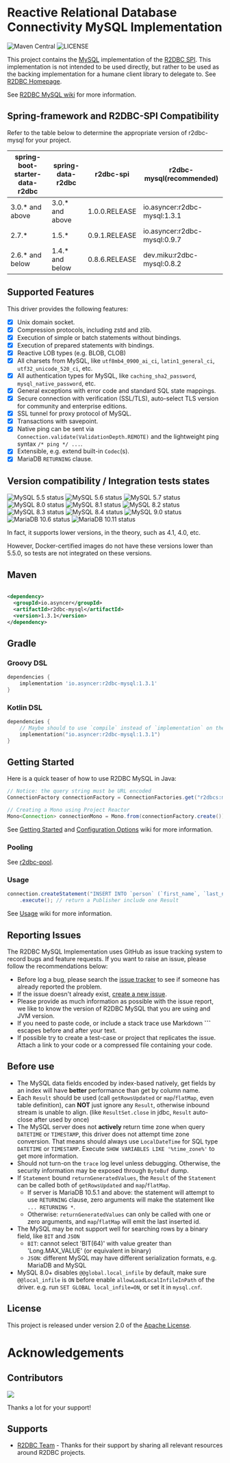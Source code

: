 # Reactive Relational Database Connectivity MySQL Implementation

![Maven Central](https://img.shields.io/maven-central/v/io.asyncer/r2dbc-mysql?color=blue)
![LICENSE](https://img.shields.io/github/license/asyncer-io/r2dbc-mysql)

This project contains the [MySQL][m] implementation of the [R2DBC SPI](https://github.com/r2dbc/r2dbc-spi).
This implementation is not intended to be used directly, but rather to be
used as the backing implementation for a humane client library to
delegate to. See [R2DBC Homepage](https://r2dbc.io).

See [R2DBC MySQL wiki](https://github.com/asyncer-io/r2dbc-mysql/wiki) for more information.

## Spring-framework and R2DBC-SPI Compatibility

Refer to the table below to determine the appropriate version of r2dbc-mysql for your project.

| spring-boot-starter-data-r2dbc | spring-data-r2dbc | r2dbc-spi     | r2dbc-mysql(recommended)     |
|--------------------------------|-------------------|---------------|------------------------------|
| 3.0.* and above                | 3.0.* and above   | 1.0.0.RELEASE | io.asyncer:r2dbc-mysql:1.3.1 |
| 2.7.*                          | 1.5.*             | 0.9.1.RELEASE | io.asyncer:r2dbc-mysql:0.9.7 |
| 2.6.* and below                | 1.4.* and below   | 0.8.6.RELEASE | dev.miku:r2dbc-mysql:0.8.2   |

## Supported Features

This driver provides the following features:

- [x] Unix domain socket.
- [x] Compression protocols, including zstd and zlib.
- [x] Execution of simple or batch statements without bindings.
- [x] Execution of prepared statements with bindings.
- [x] Reactive LOB types (e.g. BLOB, CLOB)
- [x] All charsets from MySQL, like `utf8mb4_0900_ai_ci`, `latin1_general_ci`, `utf32_unicode_520_ci`, etc.
- [x] All authentication types for MySQL, like `caching_sha2_password`, `mysql_native_password`, etc.
- [x] General exceptions with error code and standard SQL state mappings.
- [x] Secure connection with verification (SSL/TLS), auto-select TLS version for community and enterprise editions.
- [x] SSL tunnel for proxy protocol of MySQL.
- [x] Transactions with savepoint.
- [x] Native ping can be sent via `Connection.validate(ValidationDepth.REMOTE)` and the lightweight ping syntax `/* ping */ ...`.
- [x] Extensible, e.g. extend built-in `Codec`(s).
- [x] MariaDB `RETURNING` clause.

## Version compatibility / Integration tests states

![MySQL 5.5 status](https://img.shields.io/badge/MySQL%205.5-pass-blue)
![MySQL 5.6 status](https://img.shields.io/badge/MySQL%205.6-pass-blue)
![MySQL 5.7 status](https://img.shields.io/badge/MySQL%205.7-pass-blue)
![MySQL 8.0 status](https://img.shields.io/badge/MySQL%208.0-pass-blue)
![MySQL 8.1 status](https://img.shields.io/badge/MySQL%208.1-pass-blue)
![MySQL 8.2 status](https://img.shields.io/badge/MySQL%208.2-pass-blue)
![MySQL 8.3 status](https://img.shields.io/badge/MySQL%208.3-pass-blue)
![MySQL 8.4 status](https://img.shields.io/badge/MySQL%208.4-pass-blue)
![MySQL 9.0 status](https://img.shields.io/badge/MySQL%209.0-pass-blue)
![MariaDB 10.6 status](https://img.shields.io/badge/MariaDB%2010.6-pass-blue)
![MariaDB 10.11 status](https://img.shields.io/badge/MariaDB%2010.11-pass-blue)

In fact, it supports lower versions, in the theory, such as 4.1, 4.0, etc.

However, Docker-certified images do not have these versions lower than 5.5.0, so tests are not integrated on these versions.

## Maven

```xml

<dependency>
  <groupId>io.asyncer</groupId>
  <artifactId>r2dbc-mysql</artifactId>
  <version>1.3.1</version>
</dependency>
```

## Gradle

### Groovy DSL

```groovy
dependencies {
    implementation 'io.asyncer:r2dbc-mysql:1.3.1'
}
```

### Kotlin DSL

```kotlin
dependencies {
    // Maybe should to use `compile` instead of `implementation` on the lower version of Gradle.
    implementation("io.asyncer:r2dbc-mysql:1.3.1")
}
```

## Getting Started

Here is a quick teaser of how to use R2DBC MySQL in Java:

```java
// Notice: the query string must be URL encoded
ConnectionFactory connectionFactory = ConnectionFactories.get("r2dbcs:mysql://root:database-password-in-here@127.0.0.1:3306/r2dbc");

// Creating a Mono using Project Reactor
Mono<Connection> connectionMono = Mono.from(connectionFactory.create());
```

See [Getting Started](https://github.com/asyncer-io/r2dbc-mysql/wiki/getting-started) and [Configuration Options](https://github.com/asyncer-io/r2dbc-mysql/wiki/Configuration-Options) wiki for more information.

### Pooling

See [r2dbc-pool](https://github.com/r2dbc/r2dbc-pool).

### Usage

```java
connection.createStatement("INSERT INTO `person` (`first_name`, `last_name`) VALUES ('who', 'how')")
    .execute(); // return a Publisher include one Result
```

See [Usage](https://github.com/asyncer-io/r2dbc-mysql/wiki/usage) wiki for more information.

## Reporting Issues

The R2DBC MySQL Implementation uses GitHub as issue tracking system to record bugs and feature requests.
If you want to raise an issue, please follow the recommendations below:

- Before log a bug, please search the [issue tracker](https://github.com/asyncer-io/r2dbc-mysql/issues) to see if someone has already reported the problem.
- If the issue doesn't already exist, [create a new issue](https://github.com/asyncer-io/r2dbc-mysql/issues/new).
- Please provide as much information as possible with the issue report, we like to know the version of R2DBC MySQL that you are using and JVM version.
- If you need to paste code, or include a stack trace use Markdown **&#96;&#96;&#96;** escapes before and after your text.
- If possible try to create a test-case or project that replicates the issue. Attach a link to your code or a compressed file containing your code.

## Before use

- The MySQL data fields encoded by index-based natively, get fields by an index will have **better** performance than get by column name.
- Each `Result` should be used (call `getRowsUpdated` or `map`/`flatMap`, even table definition), can **NOT** just ignore any `Result`, otherwise inbound stream is unable to align. (like `ResultSet.close` in jdbc, `Result` auto-close after used by once)
- The MySQL server does not **actively** return time zone when query `DATETIME` or `TIMESTAMP`, this driver does not attempt time zone conversion. That means should always use `LocalDateTime` for SQL type `DATETIME` or `TIMESTAMP`. Execute `SHOW VARIABLES LIKE '%time_zone%'` to get more information.
- Should not turn-on the `trace` log level unless debugging. Otherwise, the security information may be exposed through `ByteBuf` dump.
- If `Statement` bound `returnGeneratedValues`, the `Result` of the `Statement` can be called both of `getRowsUpdated` and `map`/`flatMap`.
  - If server is MariaDB 10.5.1 and above: the statement will attempt to use `RETURNING` clause, zero arguments will make the statement like `... RETURNING *`.
  - Otherwise: `returnGeneratedValues` can only be called with one or zero arguments, and `map`/`flatMap` will emit the last inserted id.
- The MySQL may be not support well for searching rows by a binary field, like `BIT` and `JSON`
  - `BIT`: cannot select 'BIT(64)' with value greater than 'Long.MAX_VALUE' (or equivalent in binary)
  - `JSON`: different MySQL may have different serialization formats, e.g. MariaDB and MySQL
- MySQL 8.0+ disables `@@global.local_infile` by default, make sure `@@local_infile` is `ON` before enable `allowLoadLocalInfileInPath` of the driver. e.g. run `SET GLOBAL local_infile=ON`, or set it in `mysql.cnf`.

## License

This project is released under version 2.0 of the [Apache License](https://www.apache.org/licenses/LICENSE-2.0).

# Acknowledgements

## Contributors

<a href="https://github.com/asyncer-io/r2dbc-mysql/graphs/contributors">
  <img src="https://contrib.rocks/image?repo=asyncer-io/r2dbc-mysql" />
</a>

Thanks a lot for your support!

## Supports

- [R2DBC Team](https://r2dbc.io) - Thanks for their support by sharing all relevant resources around R2DBC
  projects.

[m]: https://www.mysql.com
